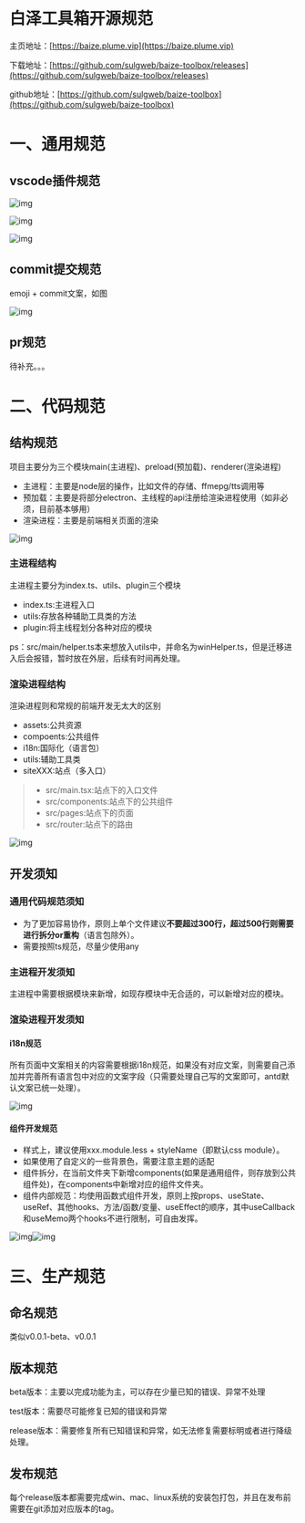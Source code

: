 # **白泽工具箱开源规范**

主页地址：[https://baize.plume.vip](https://baize.plume.vip)

下载地址：[https://github.com/sulgweb/baize-toolbox/releases](https://github.com/sulgweb/baize-toolbox/releases)

github地址：[https://github.com/sulgweb/baize-toolbox](https://github.com/sulgweb/baize-toolbox)

# 一、通用规范

## vscode插件规范

![img](https://xhmq1hae02.feishu.cn/space/api/box/stream/download/asynccode/?code=MDY4ZDZjMzJjMDQyNWQ1YjM5ZTUyNzY3Mjc0N2YzZjBfTUExQmNaMURSb0V4YmxYTVFVZURXbVRjSGdqeXVZakRfVG9rZW46THQ2b2JLa1RYb3MxZHl4NW1ld2NGcHhWbkhlXzE3MTM3MTU2NTU6MTcxMzcxOTI1NV9WNA)

![img](https://xhmq1hae02.feishu.cn/space/api/box/stream/download/asynccode/?code=OGVkMjk4ODI2YjcxYjZkNWY4ZmY1NjRmOWMyMTQ0NjNfRmhxcXgwOVM5dzNJdHRiTUhCRVdLc29ZRDRHZlgzc0hfVG9rZW46RW1DR2JidjU3b3BGeEh4bExvUGNjN3JZbmhlXzE3MTM3MTU2NTU6MTcxMzcxOTI1NV9WNA)

![img](https://xhmq1hae02.feishu.cn/space/api/box/stream/download/asynccode/?code=NzNhNWFiMTViYmE1MGVjZjdiMWFjNDc5OGMzZmVhYWNfbjNlNGR5UVZlN0FhQVpWVjlwbmFrdEZuUjAxbWo5VmJfVG9rZW46SEg0eWJ5eDE2b0pFbFF4VVhqbmNlRHUzbmRiXzE3MTM3MTU2NTU6MTcxMzcxOTI1NV9WNA)

## commit提交规范

emoji + commit文案，如图

![img](https://xhmq1hae02.feishu.cn/space/api/box/stream/download/asynccode/?code=ZWM1ZDc2MGIwOTI3MzkxMTc0NzkwYTU0NzUzNTdjOGFfUFR3SHZUMWkyOUs4dEVJVGdyUWttcENnczRUaWhvcnpfVG9rZW46UVM0eGJseWpjb0NsZmJ4eWdTZmM0aXBFbmdkXzE3MTM3MTU2NTU6MTcxMzcxOTI1NV9WNA)

## pr规范

待补充。。。

# 二、代码规范

## 结构规范

项目主要分为三个模块main(主进程)、preload(预加载)、renderer(渲染进程)

- 主进程：主要是node层的操作，比如文件的存储、ffmepg/tts调用等
- 预加载：主要是将部分electron、主线程的api注册给渲染进程使用（如非必须，目前基本够用）
- 渲染进程：主要是前端相关页面的渲染

![img](https://xhmq1hae02.feishu.cn/space/api/box/stream/download/asynccode/?code=NmViMGRiYTJiMTdiMDg5ODMyYTM2MzgwN2UwMjkxNDdfZmZ6dW8wdW9HNHNJWEFqVHl4V0c0SjUyb202R2NwbEZfVG9rZW46TVZPQ2JDaU44b0p6bEJ4QkJhN2N5ZFp2bkdmXzE3MTM3MTU2NTU6MTcxMzcxOTI1NV9WNA)

### 主进程结构

主进程主要分为index.ts、utils、plugin三个模块

- index.ts:主进程入口
- utils:存放各种辅助工具类的方法
- plugin:将主线程划分各种对应的模块

ps：src/main/helper.ts本来想放入utils中，并命名为winHelper.ts，但是迁移进入后会报错，暂时放在外层，后续有时间再处理。

### 渲染进程结构

渲染进程则和常规的前端开发无太大的区别

- assets:公共资源
- compoents:公共组件
- i18n:国际化（语言包）
- utils:辅助工具类
- siteXXX:站点（多入口）

> - src/main.tsx:站点下的入口文件
> - src/components:站点下的公共组件
> - src/pages:站点下的页面
> - src/router:站点下的路由

![img](https://xhmq1hae02.feishu.cn/space/api/box/stream/download/asynccode/?code=NTNhNTIyNzQ2MDdkZWViZjI0NzUyNzlmMTczZjJiOGZfeW16UEFWeW52bjBzWkEzc2N2TzlmcTkwOTZlZkF6WHFfVG9rZW46R3IxSmJKM0p0b1B6WEt4cklPUWN6Rm1Ubk1kXzE3MTM3MTU2NTU6MTcxMzcxOTI1NV9WNA)

## 开发须知

### 通用代码规范须知

- 为了更加容易协作，原则上单个文件建议**不要超过300行，超过500行则需要进行拆分or重构**（语言包除外）。
- 需要按照ts规范，尽量少使用any

### 主进程开发须知

主进程中需要根据模块来新增，如现存模块中无合适的，可以新增对应的模块。

### 渲染进程开发须知

#### i18n规范

所有页面中文案相关的内容需要根据i18n规范，如果没有对应文案，则需要自己添加并完善所有语言包中对应的文案字段（只需要处理自己写的文案即可，antd默认文案已统一处理）。

![img](https://xhmq1hae02.feishu.cn/space/api/box/stream/download/asynccode/?code=ZGZmNWFmZGMyZDk1NzlhZDgyNjQ4Njc3NmYxNGE5MjhfREFrb0xnelN4aE81QWF6MEh4N3pFN2RTbDdyYkg5Q1JfVG9rZW46UHd6UWJuNlkwb2t2Mml4M3BPZWNIeEdpbmpnXzE3MTM3MTU2NTU6MTcxMzcxOTI1NV9WNA)

#### 组件开发规范

- 样式上，建议使用xxx.module.less + styleName（即默认css module）。
- 如果使用了自定义的一些背景色，需要注意主题的适配
- 组件拆分，在当前文件夹下新增components(如果是通用组件，则存放到公共组件处)，在components中新增对应的组件文件夹。
- 组件内部规范：均使用函数式组件开发，原则上按props、useState、useRef、其他hooks、方法/函数/变量、useEffect的顺序，其中useCallback和useMemo两个hooks不进行限制，可自由发挥。

![img](https://xhmq1hae02.feishu.cn/space/api/box/stream/download/asynccode/?code=MGI3NTBhOGRhZDZmNDQwYTg4NTEzZWExOTg0ODVkNThfTjZkajY0ZG5WbzZPWHdNbjY4YXdtaU5hZHNHSlBLWTdfVG9rZW46WjIwTmJNUEVSb0F6bUx4cW9KSWNFOVFvbnhkXzE3MTM3MTU2NTU6MTcxMzcxOTI1NV9WNA)![img](https://xhmq1hae02.feishu.cn/space/api/box/stream/download/asynccode/?code=Y2JiZjAwYTEyMGRmMTljNGVlMjViMTI4M2UzODAwNGNfdjNOY0xOMHpzeHROT0hQTThHd3J4eVNuUktmQVdVcFZfVG9rZW46U2l1RmJXYVJXbzVpQ3d4TUFrT2NyZ0VxblRiXzE3MTM3MTU2NTU6MTcxMzcxOTI1NV9WNA)

# 三、生产规范

## 命名规范

类似v0.0.1-beta、v0.0.1

## 版本规范

beta版本：主要以完成功能为主，可以存在少量已知的错误、异常不处理

test版本：需要尽可能修复已知的错误和异常

release版本：需要修复所有已知错误和异常，如无法修复需要标明或者进行降级处理。

## 发布规范

每个release版本都需要完成win、mac、linux系统的安装包打包，并且在发布前需要在git添加对应版本的tag。
